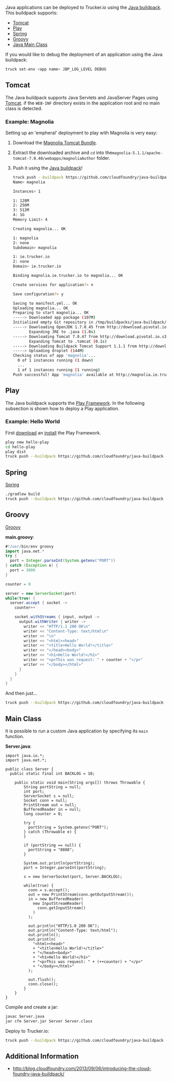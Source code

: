 Java applications can be deployed to Trucker.io using the [Java buildpack](https://github.com/cloudfoundry/java-buildpack). This buildpack supports:

  * [Tomcat](#tomcat)
  * [Play](#play)
  * [Spring](#spring)
  * [Groovy](#groovy)
  * [Java Main Class](#main-class)
  
If you would like to debug the deployment of an application using the Java buildpack:

```bash
truck set-env <app name> JBP_LOG_LEVEL DEBUG
```

## Tomcat

The Java buildpack supports Java Servlets and JavaServer Pages using [Tomcat](http://tomcat.apache.org/). if the `WEB-INF` directory exists in the application root and no main class is detected.

### Example: Magnolia

Setting up an 'empheral' deployment to play with Magnolia is very easy:

  1. Download the [Magnolia Tomcat Bundle](http://sourceforge.net/projects/magnolia/files/magnolia/Magnolia%20CE%205.1.1/magnolia-tomcat-bundle-5.1.1-tomcat-bundle.zip/download).
  2. Extract the downloaded archive and `cd` into the`magnolia-5.1.1/apache-tomcat-7.0.40/webapps/magnoliaAuthor` folder.
  3. Push it using the [Java buildpack](https://github.com/cloudfoundry/java-buildpack)!
     
     ```bash
     truck push --buildpack https://github.com/cloudfoundry/java-buildpack
     Name> magnolia
     
     Instances> 1
     
     1: 128M
     2: 256M
     3: 512M
     4: 1G
     Memory Limit> 4
     
     Creating magnolia... OK
     
     1: magnolia
     2: none
     Subdomain> magnolia
     
     1: ie.trucker.io
     2: none
     Domain> ie.trucker.io
     
     Binding magnolia.ie.trucker.io to magnolia... OK
     
     Create services for application?> n
     
     Save configuration?> y
     
     Saving to manifest.yml... OK
     Uploading magnolia... OK
     Preparing to start magnolia... OK
     -----> Downloaded app package (107M)
     Initialized empty Git repository in /tmp/buildpacks/java-buildpack/.git/
     -----> Downloading OpenJDK 1.7.0_45 from http://download.pivotal.io.s3.amazonaws.com/openjdk/lucid/x86_64/openjdk-1.7.0_45.tar.gz (7.0s)
            Expanding JRE to .java (1.0s)
     -----> Downloading Tomcat 7.0.47 from http://download.pivotal.io.s3.amazonaws.com/tomcat/tomcat-7.0.47.tar.gz (3.5s)
            Expanding Tomcat to .tomcat (0.1s)
     -----> Downloading Buildpack Tomcat Support 1.1.1 from http://download.pivotal.io.s3.amazonaws.com/tomcat-buildpack-support/tomcat-buildpack-support-1.1.1.jar (0.0s)
     -----> Uploading droplet (144M)
     Checking status of app 'magnolia'...
       0 of 1 instances running (1 down)
       ...
       1 of 1 instances running (1 running)
     Push successful! App 'magnolia' available at http://magnolia.ie.trucker.io
     ```

## Play

The Java buildpack supports the [Play Framework](http://www.playframework.com/). In the following subsection is shown how to deploy a Play application.

### Example: Hello World

First [download](http://downloads.typesafe.com/play/2.2.1/play-2.2.1.zip) an [install](http://www.playframework.com/documentation/latest/Installing) the Play Framework.

```bash
play new hello-play
cd hello-play
play dist
truck push --buildpack https://github.com/cloudfoundry/java-buildpack --path target/universal/hello-play-1.0-SNAPSHOT.zip
```

## Spring

[Spring](http://spring.io/)

```bash
./gradlew build
truck push --buildpack https://github.com/cloudfoundry/java-buildpack --path build/libs/yourapp-x.y.z.jar
```

## Groovy

[Groovy](http://groovy.codehaus.org/)

**main.groovy**:

```groovy
#!/usr/bin/env groovy
import java.net.*
try {
  port = Integer.parseInt(System.getenv("PORT"))
} catch (Exception e) {
  port = 3000
}

counter = 0

server = new ServerSocket(port)
while(true) {
  server.accept { socket ->
    counter++

    socket.withStreams { input, output ->
      output.withWriter { writer ->
        writer << "HTTP/1.1 200 OK\n"
        writer << "Content-Type: text/html\n"
        writer << "\n"
        writer << "<html><head>"
        writer << "<title>Hello World!</title>"
        writer << "</head><body>"
        writer << "<h1>Hello World!</h1>"
        writer << "<p>This was request: " + counter + "</p>"
        writer << "</body></html>"
      }
    }
  }
}
```

And then just...

```bash
truck push --buildpack https://github.com/cloudfoundry/java-buildpack
```

## Main Class

It is possible to run a custom Java application by specifying its `main` function. 

**Server.java**:

```
import java.io.*;
import java.net.*;

public class Server {
  public static final int BACKLOG = 10;

    public static void main(String args[]) throws Throwable {
        String portString = null;
        int port;
        ServerSocket s = null;
        Socket conn = null;
        PrintStream out = null;
        BufferedReader in = null;
        long counter = 0;

        try {
          portString = System.getenv("PORT");
        } catch (Throwable e) {  
        }

        if (portString == null) {
          portString = "8888";
        }

        System.out.println(portString);
        port = Integer.parseInt(portString);
       
        s = new ServerSocket(port, Server.BACKLOG);
          
        while(true) {
          conn = s.accept();
          out = new PrintStream(conn.getOutputStream());
          in = new BufferedReader(
            new InputStreamReader(
              conn.getInputStream()
            )
          );
            
          out.println("HTTP/1.0 200 OK");
          out.println("Content-Type: text/html");
          out.println();
          out.println(
            "<html><head>"
            + "<title>Hello World!</title>"
            + "</head><body>"
            + "<h1>Hello World!</h1>"
            + "<p>This was request: " + (++counter) + "</p>"
            + "</body></html>"
          );
          
          out.flush();
          conn.close();
        }
    }
}
```

Compile and create a jar:

```bash
javac Server.java
jar cfe Server.jar Server Server.class
```

Deploy to Trucker.io:

```bash
truck push --buildpack https://github.com/cloudfoundry/java-buildpack --path Server.jar
```

## Additional Information

  * http://blog.cloudfoundry.com/2013/09/06/introducing-the-cloud-foundry-java-buildpack/